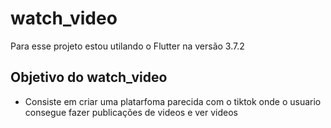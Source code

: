 # watch_video

Para esse projeto estou utilando o Flutter na versão 3.7.2

## Objetivo do watch_video

- Consiste em criar uma platarfoma parecida com o tiktok onde o usuario consegue fazer publicações de videos e ver videos


